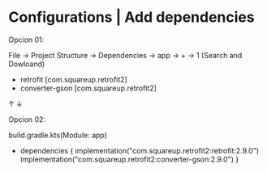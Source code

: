 # Configurations | Add dependencies

Opcion 01:

File -> Project Structure -> Dependencies -> app -> + -> 1
(Search and Dowloand)
  - retrofit [com.squareup.retrofit2]
  - converter-gson [com.squareup.retrofit2]
 
↑
↓

Opcion 02:

build.gradle.kts(Module: app) 
 - dependencies {
    implementation("com.squareup.retrofit2:retrofit:2.9.0")
    implementation("com.squareup.retrofit2:converter-gson:2.9.0")
   }
